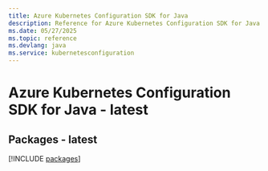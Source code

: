 ```yaml
---
title: Azure Kubernetes Configuration SDK for Java
description: Reference for Azure Kubernetes Configuration SDK for Java
ms.date: 05/27/2025
ms.topic: reference
ms.devlang: java
ms.service: kubernetesconfiguration
---
```

# Azure Kubernetes Configuration SDK for Java - latest
## Packages - latest
[!INCLUDE [packages](kubernetes-configuration-index.md)]